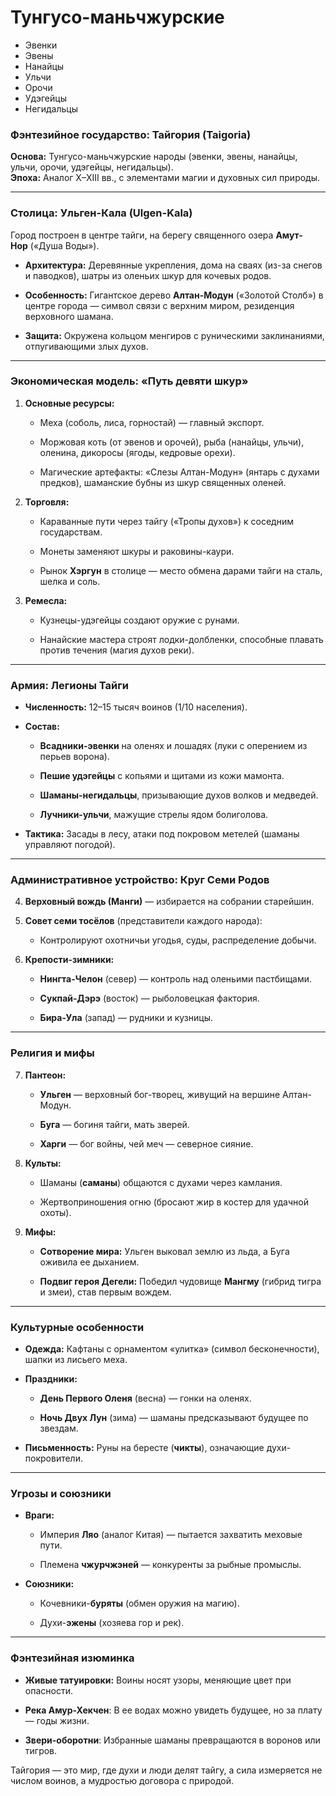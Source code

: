 
# Тунгусо-маньчжурские

- Эвенки
- Эвены
- Нанайцы
- Ульчи
- Орочи
- Удэгейцы
- Негидальцы


### **Фэнтезийное государство: Тайгория (Taigoria)**

**Основа:** Тунгусо-маньчжурские народы (эвенки, эвены, нанайцы, ульчи, орочи, удэгейцы, негидальцы).  
**Эпоха:** Аналог X–XIII вв., с элементами магии и духовных сил природы.

---

### **Столица: Ульген-Кала (Ulgen-Kala)**

Город построен в центре тайги, на берегу священного озера **Амут-Нор** («Душа Воды»).

- **Архитектура:** Деревянные укрепления, дома на сваях (из-за снегов и паводков), шатры из оленьих шкур для кочевых родов.
    
- **Особенность:** Гигантское дерево **Алтан-Модун** («Золотой Столб») в центре города — символ связи с верхним миром, резиденция верховного шамана.
    
- **Защита:** Окружена кольцом менгиров с руническими заклинаниями, отпугивающими злых духов.
    

---

### **Экономическая модель: «Путь девяти шкур»**

1. **Основные ресурсы:**
    
    - Меха (соболь, лиса, горностай) — главный экспорт.
        
    - Моржовая коть (от эвенов и орочей), рыба (нанайцы, ульчи), оленина, дикоросы (ягоды, кедровые орехи).
        
    - Магические артефакты: «Слезы Алтан-Модун» (янтарь с духами предков), шаманские бубны из шкур священных оленей.
        
2. **Торговля:**
    
    - Караванные пути через тайгу («Тропы духов») к соседним государствам.
        
    - Монеты заменяют шкуры и раковины-каури.
        
    - Рынок **Хэргун** в столице — место обмена дарами тайги на сталь, шелка и соль.
        
3. **Ремесла:**
    
    - Кузнецы-удэгейцы создают оружие с рунами.
        
    - Нанайские мастера строят лодки-долбленки, способные плавать против течения (магия духов реки).
        

---

### **Армия: Легионы Тайги**

- **Численность:** 12–15 тысяч воинов (1/10 населения).
    
- **Состав:**
    
    - **Всадники-эвенки** на оленях и лошадях (луки с оперением из перьев ворона).
        
    - **Пешие удэгейцы** с копьями и щитами из кожи мамонта.
        
    - **Шаманы-негидальцы**, призывающие духов волков и медведей.
        
    - **Лучники-ульчи**, мажущие стрелы ядом болиголова.
        
- **Тактика:** Засады в лесу, атаки под покровом метелей (шаманы управляют погодой).
    

---

### **Административное устройство: Круг Семи Родов**

4. **Верховный вождь (Манги)** — избирается на собрании старейшин.
    
5. **Совет семи тосёлов** (представители каждого народа):
    
    - Контролируют охотничьи угодья, суды, распределение добычи.
        
6. **Крепости-зимники:**
    
    - **Нингта-Челон** (север) — контроль над оленьими пастбищами.
        
    - **Сукпай-Дэрэ** (восток) — рыболовецкая фактория.
        
    - **Бира-Ула** (запад) — рудники и кузницы.
        

---

### **Религия и мифы**

7. **Пантеон:**
    
    - **Ульген** — верховный бог-творец, живущий на вершине Алтан-Модун.
        
    - **Буга** — богиня тайги, мать зверей.
        
    - **Харги** — бог войны, чей меч — северное сияние.
        
8. **Культы:**
    
    - Шаманы (**саманы**) общаются с духами через камлания.
        
    - Жертвоприношения огню (бросают жир в костер для удачной охоты).
        
9. **Мифы:**
    
    - **Сотворение мира:** Ульген выковал землю из льда, а Буга оживила ее дыханием.
        
    - **Подвиг героя Дегели:** Победил чудовище **Мангму** (гибрид тигра и змеи), став первым вождем.
        

---

### **Культурные особенности**

- **Одежда:** Кафтаны с орнаментом «улитка» (символ бесконечности), шапки из лисьего меха.
    
- **Праздники:**
    
    - **День Первого Оленя** (весна) — гонки на оленях.
        
    - **Ночь Двух Лун** (зима) — шаманы предсказывают будущее по звездам.
        
- **Письменность:** Руны на бересте (**чикты**), означающие духи-покровители.
    

---

### **Угрозы и союзники**

- **Враги:**
    
    - Империя **Ляо** (аналог Китая) — пытается захватить меховые пути.
        
    - Племена **чжурчжэней** — конкуренты за рыбные промыслы.
        
- **Союзники:**
    
    - Кочевники-**буряты** (обмен оружия на магию).
        
    - Духи-**эжены** (хозяева гор и рек).
        

---

### **Фэнтезийная изюминка**

- **Живые татуировки:** Воины носят узоры, меняющие цвет при опасности.
    
- **Река Амур-Хекчен**: В ее водах можно увидеть будущее, но за плату — годы жизни.
    
- **Звери-оборотни**: Избранные шаманы превращаются в воронов или тигров.
    

Тайгория — это мир, где духи и люди делят тайгу, а сила измеряется не числом воинов, а мудростью договора с природой.